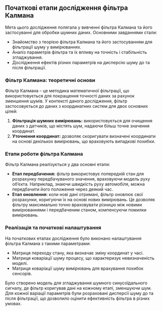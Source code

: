 <h2>Початкові етапи дослідження фільтра Калмана</h2>

<p>Мета цього дослідження полягала у вивченні фільтра Калмана та його застосуванні для обробки шумних даних. Основними завданнями стали:</p>

<ul>
    <li>Знайомство з теорією фільтра Калмана та його застосуванням для фільтрації шуму у вимірюваннях.</li>
    <li>Аналіз параметрів фільтра та їх впливу на точність і стабільність згладжування.</li>
    <li>Дослідження ефектів різних параметрів на дисперсію шуму до та після фільтрації.</li>
</ul>

<h3>Фільтр Калмана: теоретичні основи</h3>

<p>Фільтр Калмана – це методика математичної фільтрації, що використовується для покращення точності даних за рахунок зменшення шумів. У контексті даного дослідження, фільтр застосовується до даних з координатних систем для двох основних цілей:</p>

<ol>
    <li><strong>Фільтрація шумних вимірювань:</strong> використовується для очищення даних з датчиків, що містять шум, надаючи більш точне значення координат.</li>
    <li><strong>Уточнення координат:</strong> дозволяє скоригувати визначені координати на основі декількох вимірювань, що враховують випадкові похибки.</li>
</ol>

<h3>Етапи роботи фільтра Калмана</h3>

<p>Фільтр Калмана реалізується у два основні етапи:</p>

<ul>
    <li><strong>Етап передбачення:</strong> фільтр використовує попередній стан для розрахунку передбачуваного значення, враховуючи модель руху об’єкта. Наприклад, знаючи швидкість руху автомобіля, можна передбачити його положення через деякий час.</li>
    <li><strong>Етап оновлення:</strong> коли нові дані отримані, фільтр оновлює свої розрахунки, коригуючи їх на основі нових вимірювань. Це дозволяє фільтру максимально точно враховувати різницю між новими вимірюваннями і передбаченим станом, компенсуючи помилки вимірювань.</li>
</ul>

<h3>Реалізація та початкові налаштування</h3>

<p>На початкових етапах дослідження було виконано налаштування фільтра Калмана з такими параметрами:</p>

<ul>
    <li>Матриця переходу стану, яка визначає зміну координат у часі.</li>
    <li>Матриця коваріації шуму процесу, що характеризує невизначеність моделі.</li>
    <li>Матриця коваріації шуму вимірювань для врахування похибок сенсорів.</li>
</ul>

<p>Було створено модель для згладжування шумного синусоїдального сигналу, де фільтр коригував дані на кожному етапі, зменшуючи шум. Для кожної варіації параметрів були розраховані дисперсії шуму до та після фільтрації, що дозволило оцінити ефективність фільтра в різних умовах.</p>
